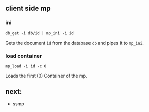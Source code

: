 ## client side mp

### ini

```
db_get -i db/id | mp_ini -i id
```
Gets the document ```id``` from the database ```db``` and pipes it to
```mp_ini```. 


### load container

```
mp_load -i id -c 0
```

Loads the first (0) Container of the mp.

## next:
- ssmp
